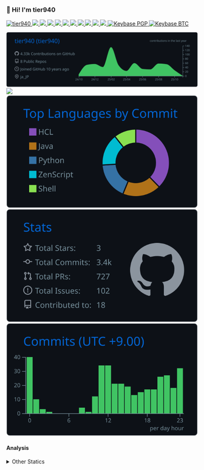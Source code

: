 ### 👋 Hi! I'm tier940

<p align="left"> 
  <a href="https://github.com/tier940/tier940/">
    <img src="https://komarev.com/ghpvc/?username=tier940" alt="tier940" />
  </a>
  <a href="http://twitter.com/tier940">
    <img height="20" src="https://img.shields.io/twitter/follow/tier940?label=Twitter&logo=twitter&style=flat" />
  </a>
  <a href="https://github.com/tier940">
    <img height="20" src="https://img.shields.io/github/followers/tier940?label=follow&logo=github&style=flat" />
  </a>
  <a href="https://www.reddit.com/user/tier940">
    <img height="20" src="https://img.shields.io/reddit/user-karma/combined/tier940?label=Reddit&logo=reddit&style=flat" />
  </a>
  <a href="https://stackoverflow.com/users/17317833/tier940">
    <img height="20" src="https://img.shields.io/stackexchange/stackoverflow/r/17317833?label=StackOverflow&logo=stack-overflow&style=flat" />
  </a>
  <a href="https://zenn.dev/tier940">
    <img height="20" src="https://zenn.badge.nikaera.com/s/tier940/likes" />
  </a>
  <a href="https://zenn.dev/tier940">
    <img height="20" src="https://zenn.badge.nikaera.com/s/tier940/followers" />
  </a>
  <a href="https://zenn.dev/tier940">
    <img height="20" src="https://zenn.badge.nikaera.com/s/tier940/articles" />
  </a>
  <a href="http://qiita.com/tier940">
    <img height="20" src="https://qiita-badge.apiapi.app/s/tier940/posts.svg" />
  </a>
  <a href="http://qiita.com/tier940">
    <img height="20" src="https://qiita-badge.apiapi.app/s/tier940/contributions.svg" />
  </a>
  <a href="https://github.com/tier940/tier940/">
    <img height="20" src="https://github.com/tier940/tier940/actions/workflows/main.yml/badge.svg" />
  </a>
  <a href="https://keybase.io/tier940">
    <img alt="Keybase PGP" src="https://img.shields.io/keybase/pgp/tier940">
  </a>
  <a href="https://keybase.io/tier940">
    <img alt="Keybase BTC" src="https://img.shields.io/keybase/btc/tier940">
  </a>
</p>

[![](https://raw.githubusercontent.com/tier940/tier940/main/profile-summary-card-output/github_dark/0-profile-details.svg)](https://github.com/vn7n24fzkq/github-profile-summary-cards)
[![](https://raw.githubusercontent.com/tier940/tier940/main/profile-summary-card-output/github_dark/1-repos-per-language.svg)](https://github.com/vn7n24fzkq/github-profile-summary-cards) [![](https://raw.githubusercontent.com/tier940/tier940/main/profile-summary-card-output/github_dark/2-most-commit-language.svg)](https://github.com/vn7n24fzkq/github-profile-summary-cards)
[![](https://raw.githubusercontent.com/tier940/tier940/main/profile-summary-card-output/github_dark/3-stats.svg)](https://github.com/vn7n24fzkq/github-profile-summary-cards) [![](https://raw.githubusercontent.com/tier940/tier940/main/profile-summary-card-output/github_dark/4-productive-time.svg)](https://github.com/vn7n24fzkq/github-profile-summary-cards)


#### Analysis
<!-- <img height="150" src="https://github.com/tier940/tier940/blob/master/images/stat.svg" alt="Alternative Text"/> -->

<details>
  <summary>Other Statics</summary>
  <!--START_SECTION:waka-->
![Code Time](http://img.shields.io/badge/Code%20Time-5%2C837%20hrs%2020%20mins-blue)

**🐱 My GitHub Data** 

> 📦 52.9 kB Used in GitHub's Storage 
 > 
> 💼 Opted to Hire
 > 
> 📜 13 Public Repositories 
 > 
> 🔑 7 Private Repositories 
 > 
**I'm an Early 🐤** 

```text
🌞 Morning                2447 commits        ████░░░░░░░░░░░░░░░░░░░░░   16.43 % 
🌆 Daytime                5390 commits        █████████░░░░░░░░░░░░░░░░   36.18 % 
🌃 Evening                5481 commits        █████████░░░░░░░░░░░░░░░░   36.79 % 
🌙 Night                  1579 commits        ███░░░░░░░░░░░░░░░░░░░░░░   10.60 % 
```
📅 **I'm Most Productive on Saturday** 

```text
Monday                   1649 commits        ███░░░░░░░░░░░░░░░░░░░░░░   11.07 % 
Tuesday                  2301 commits        ████░░░░░░░░░░░░░░░░░░░░░   15.45 % 
Wednesday                1760 commits        ███░░░░░░░░░░░░░░░░░░░░░░   11.81 % 
Thursday                 1535 commits        ███░░░░░░░░░░░░░░░░░░░░░░   10.30 % 
Friday                   2190 commits        ████░░░░░░░░░░░░░░░░░░░░░   14.70 % 
Saturday                 2863 commits        █████░░░░░░░░░░░░░░░░░░░░   19.22 % 
Sunday                   2599 commits        ████░░░░░░░░░░░░░░░░░░░░░   17.45 % 
```


📊 **This Week I Spent My Time On** 

```text
🕑︎ Time Zone: Asia/Tokyo

💬 Programming Languages: 
Other                    35 hrs 43 mins      ██████████████████████░░░   87.16 % 
JSON                     1 hr 19 mins        █░░░░░░░░░░░░░░░░░░░░░░░░   03.24 % 
Java                     53 mins             █░░░░░░░░░░░░░░░░░░░░░░░░   02.17 % 
YAML                     50 mins             █░░░░░░░░░░░░░░░░░░░░░░░░   02.07 % 
INI                      44 mins             ░░░░░░░░░░░░░░░░░░░░░░░░░   01.79 % 

🔥 Editors: 
Chrome                   37 hrs 55 mins      ███████████████████████░░   92.54 % 
VS Code                  2 hrs 9 mins        █░░░░░░░░░░░░░░░░░░░░░░░░   05.28 % 
IntelliJ IDEA            51 mins             █░░░░░░░░░░░░░░░░░░░░░░░░   02.11 % 
Edge                     1 min               ░░░░░░░░░░░░░░░░░░░░░░░░░   00.07 % 

💻 Operating System: 
Windows                  39 hrs 45 mins      ████████████████████████░   96.99 % 
Mac                      1 hr 11 mins        █░░░░░░░░░░░░░░░░░░░░░░░░   02.92 % 
Linux                    2 mins              ░░░░░░░░░░░░░░░░░░░░░░░░░   00.10 % 
```

**I Mostly Code in Java** 

```text
Java                     12 repos            ████████████░░░░░░░░░░░░░   46.15 % 
HCL                      3 repos             ███░░░░░░░░░░░░░░░░░░░░░░   11.54 % 
ZenScript                3 repos             ███░░░░░░░░░░░░░░░░░░░░░░   11.54 % 
Shell                    2 repos             ██░░░░░░░░░░░░░░░░░░░░░░░   07.69 % 
Python                   1 repo              █░░░░░░░░░░░░░░░░░░░░░░░░   03.85 % 
```



**Timeline**

![Lines of Code chart](https://raw.githubusercontent.com/tier940/tier940/main/assets/bar_graph.png)


 Last Updated on 03/06/2025 01:07:37 UTC
<!--END_SECTION:waka-->
</details>
